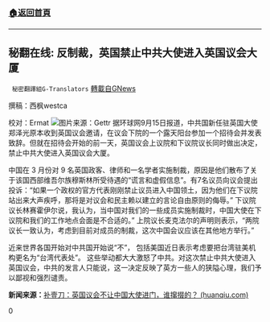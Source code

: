 ###  [:house:返回首頁](https://github.com/ourhimalayas/txt)
---


## 秘翻在线: 反制裁，英国禁止中共大使进入英国议会大厦
` 秘密翻譯組G-Translators` [轉載自GNews](https://gnews.org/zh-hans/1535295/)

撰稿：西枫westca

校对：Ermat
![](https://assets.gnews.org/wp-content/uploads/2021/09/unnamed-1.png)图片来源：Gettr
据环球网9月15日报道，中共国新任驻英国大使郑泽光原本收到英国议会邀请，在议会下院的一个露天阳台参加一个招待会并发表致辞。但就在招待会开始的前一天，英国议会上议院和下议院议长同时做出决定，禁止中共大使进入英国议会大厦。

中国在 3 月份对 9 名英国政客、律师和一名学者实施制裁，原因是他们散布了关于该国西部维吾尔族穆斯林所受待遇的“谎言和虚假信息”。有7名议员向议会提出投诉：“如果一个政权的官方代表刚刚禁止议员进入中国领土，因为他们在下议院站出来大声疾呼，那将是对议会和民主赖以建立的言论自由原则的侮辱。” 下议院议长林赛霍伊尔说，我认为，当中国对我们的一些成员实施制裁时，中国大使在下议院和我们的工作地点会面是不合适的。” 上院议长麦克法尔的声明则表示，“两院议长一致认为，考虑到目前对成员的制裁，这次中国会议应该在其他地方举行。”

近来世界各国开始对中共国开始说“不”， 包括美国近日表示考虑要把台湾驻美机构更名为“台湾代表处”。 这些举动都大大激怒了中共。对这次禁止中共大使进入英国议会，中共的发言人只能说，这一决定反映了英方一些人的狭隘心理，我们予以鄙视和强烈谴责。

**新闻来源：**[补壹刀：英国议会不让中国大使进门，谁撺掇的？ (huanqiu.com)](https://world.huanqiu.com/article/44mU8nE2fcx)

0
